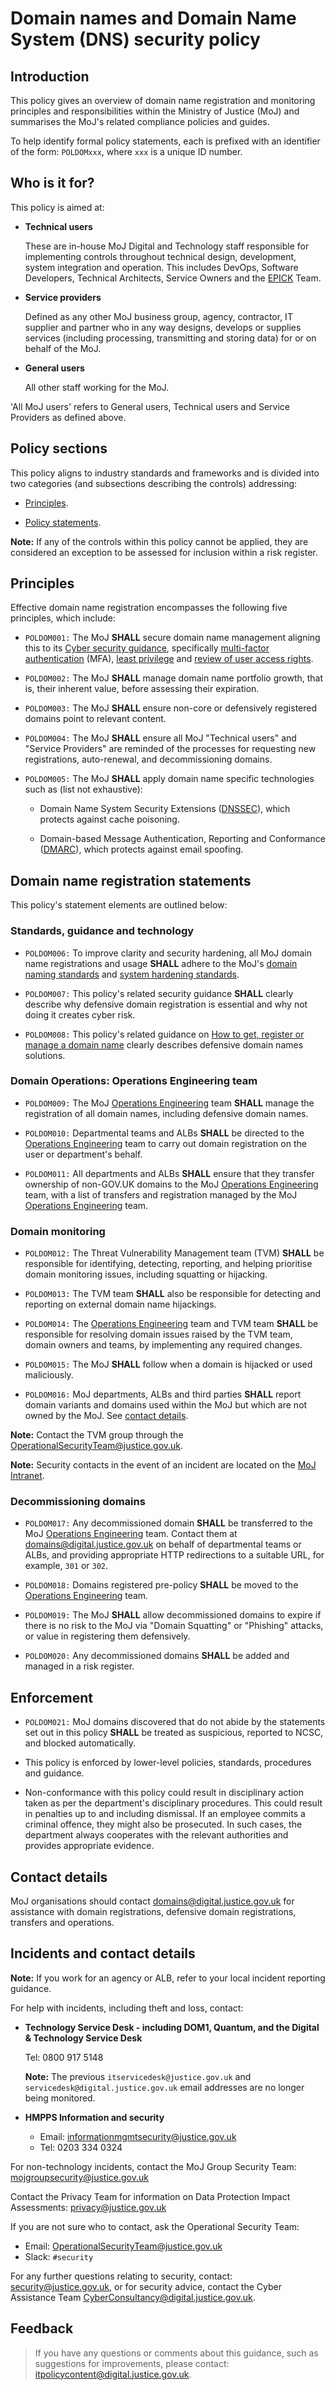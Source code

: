 # Domain names and Domain Name System \(DNS\) security policy

## Introduction

This policy gives an overview of domain name registration and monitoring principles and responsibilities within the Ministry of Justice \(MoJ\) and summarises the MoJ's related compliance policies and guides.

To help identify formal policy statements, each is prefixed with an identifier of the form: `POLDOMxxx`, where `xxx` is a unique ID number.

## Who is it for?

This policy is aimed at:

-   **Technical users**

    These are in-house MoJ Digital and Technology staff responsible for implementing controls throughout technical design, development, system integration and operation. This includes DevOps, Software Developers, Technical Architects, Service Owners and the [EPICK](https://ministryofjustice.github.io/acronyms/) Team.

-   **Service providers**

    Defined as any other MoJ business group, agency, contractor, IT supplier and partner who in any way designs, develops or supplies services \(including processing, transmitting and storing data\) for or on behalf of the MoJ.

-   **General users**

    All other staff working for the MoJ.


'All MoJ users' refers to General users, Technical users and Service Providers as defined above.

## Policy sections

This policy aligns to industry standards and frameworks and is divided into two categories \(and subsections describing the controls\) addressing:

-   [Principles](#principles).

-   [Policy statements](#domain-name-registration-statements).


**Note:** If any of the controls within this policy cannot be applied, they are considered an exception to be assessed for inclusion within a risk register.

## Principles

Effective domain name registration encompasses the following five principles, which include:

-   `POLDOM001:` The MoJ **SHALL** secure domain name management aligning this to its [Cyber security guidance](https://security-guidance.service.justice.gov.uk/), specifically [multi-factor authentication](https://security-guidance.service.justice.gov.uk/access-control-policy/#access-control-policy) \(MFA\), [least privilege](https://security-guidance.service.justice.gov.uk/access-control-policy/#access-control-policy) and [review of user access rights](https://security-guidance.service.justice.gov.uk/access-control-policy/#access-control-policy).

-   `POLDOM002:` The MoJ **SHALL** manage domain name portfolio growth, that is, their inherent value, before assessing their expiration.

-   `POLDOM003:` The MoJ **SHALL** ensure non-core or defensively registered domains point to relevant content.

-   `POLDOM004:` The MoJ **SHALL** ensure all MoJ "Technical users" and "Service Providers" are reminded of the processes for requesting new registrations, auto-renewal, and decommissioning domains.

-   `POLDOM005:` The MoJ **SHALL** apply domain name specific technologies such as \(list not exhaustive\):

    -   Domain Name System Security Extensions \([DNSSEC](https://www.ncsc.gov.uk/guidance/managing-public-domain-names#section_6)\), which protects against cache poisoning.

    -   Domain-based Message Authentication, Reporting and Conformance \([DMARC](https://www.ncsc.gov.uk/information/mailcheck)\), which protects against email spoofing.


## Domain name registration statements

This policy's statement elements are outlined below:

### Standards, guidance and technology

-   `POLDOM006:` To improve clarity and security hardening, all MoJ domain name registrations and usage **SHALL** adhere to the MoJ's [domain naming standards](https://ministryofjustice.github.io/technical-guidance/documentation/standards/naming-domains.html#naming-domains.Guidance) and [system hardening standards](https://security-guidance.service.justice.gov.uk/system-lockdown-and-hardening-standard/#system-lockdown-and-hardening-standard).

-   `POLDOM007:` This policy's related security guidance **SHALL** clearly describe why defensive domain registration is essential and why not doing it creates cyber risk.

-   `POLDOM008:` This policy's related guidance on [How to get, register or manage a domain name](https://technical-guidance.service.justice.gov.uk/documentation/standards/how-to-get-a-domain-name.html) clearly describes defensive domain names solutions.


### Domain Operations: Operations Engineering team

-   `POLDOM009:` The MoJ [Operations Engineering](https://operations-engineering.service.justice.gov.uk/) team **SHALL** manage the registration of all domain names, including defensive domain names.

-   `POLDOM010:` Departmental teams and ALBs **SHALL** be directed to the [Operations Engineering](https://operations-engineering.service.justice.gov.uk/) team to carry out domain registration on the user or department's behalf.

-   `POLDOM011:` All departments and ALBs **SHALL** ensure that they transfer ownership of non-GOV.UK domains to the MoJ [Operations Engineering](https://operations-engineering.service.justice.gov.uk/) team, with a list of transfers and registration managed by the MoJ [Operations Engineering](https://operations-engineering.service.justice.gov.uk/) team.


### Domain monitoring

-   `POLDOM012:` The Threat Vulnerability Management team \(TVM\) **SHALL** be responsible for identifying, detecting, reporting, and helping prioritise domain monitoring issues, including squatting or hijacking.

-   `POLDOM013:` The TVM team **SHALL** also be responsible for detecting and reporting on external domain name hijackings.

-   `POLDOM014:` The [Operations Engineering](https://operations-engineering.service.justice.gov.uk/) team and TVM team **SHALL** be responsible for resolving domain issues raised by the TVM team, domain owners and teams, by implementing any required changes.

-   `POLDOM015:` The MoJ **SHALL** follow when a domain is hijacked or used maliciously.

-   `POLDOM016:` MoJ departments, ALBs and third parties **SHALL** report domain variants and domains used within the MoJ but which are not owned by the MoJ. See [contact details](#contact-details).


**Note:** Contact the TVM group through the [OperationalSecurityTeam@justice.gov.uk](mailto:OperationalSecurityTeam@justice.gov.uk).

**Note:** Security contacts in the event of an incident are located on the [MoJ Intranet](https://intranet.justice.gov.uk/guidance/knowledge-information/protecting-information/information-assurance-roles/).

### Decommissioning domains

-   `POLDOM017:` Any decommissioned domain **SHALL** be transferred to the MoJ [Operations Engineering](https://operations-engineering.service.justice.gov.uk/) team. Contact them at [domains@digital.justice.gov.uk](mailto:domains@digital.justice.gov.uk) on behalf of departmental teams or ALBs, and providing appropriate HTTP redirections to a suitable URL, for example, `301` or `302`.

-   `POLDOM018:` Domains registered pre-policy **SHALL** be moved to the [Operations Engineering](https://operations-engineering.service.justice.gov.uk/) team.

-   `POLDOM019:` The MoJ **SHALL** allow decommissioned domains to expire if there is no risk to the MoJ via "Domain Squatting" or "Phishing" attacks, or value in registering them defensively.

-   `POLDOM020:` Any decommissioned domains **SHALL** be added and managed in a risk register.


## Enforcement

-   `POLDOM021:` MoJ domains discovered that do not abide by the statements set out in this policy **SHALL** be treated as suspicious, reported to NCSC, and blocked automatically.

-   This policy is enforced by lower-level policies, standards, procedures and guidance.

-   Non-conformance with this policy could result in disciplinary action taken as per the department's disciplinary procedures. This could result in penalties up to and including dismissal. If an employee commits a criminal offence, they might also be prosecuted. In such cases, the department always cooperates with the relevant authorities and provides appropriate evidence.


## Contact details

MoJ organisations should contact [domains@digital.justice.gov.uk](mailto:domains@digital.justice.gov.uk) for assistance with domain registrations, defensive domain registrations, transfers and operations.

## Incidents and contact details

**Note:** If you work for an agency or ALB, refer to your local incident reporting guidance.

For help with incidents, including theft and loss, contact:

-   **Technology Service Desk - including DOM1, Quantum, and the Digital & Technology Service Desk**

    Tel: 0800 917 5148

    **Note:** The previous `itservicedesk@justice.gov.uk` and `servicedesk@digital.justice.gov.uk` email addresses are no longer being monitored.

-   **HMPPS Information and security**
    -   Email: [informationmgmtsecurity@justice.gov.uk](mailto:informationmgmtsecurity@justice.gov.uk)
    -   Tel: 0203 334 0324

For non-technology incidents, contact the MoJ Group Security Team: [mojgroupsecurity@justice.gov.uk](mailto:mojgroupsecurity@justice.gov.uk)

Contact the Privacy Team for information on Data Protection Impact Assessments: [privacy@justice.gov.uk](mailto:privacy@justice.gov.uk)

If you are not sure who to contact, ask the Operational Security Team:

-   Email: [OperationalSecurityTeam@justice.gov.uk](mailto:OperationalSecurityTeam@justice.gov.uk)
-   Slack: `#security`

For any further questions relating to security, contact: [security@justice.gov.uk](mailto:security@justice.gov.uk), or for security advice, contact the Cyber Assistance Team [CyberConsultancy@digital.justice.gov.uk](mailto:CyberConsultancy@digital.justice.gov.uk).

## Feedback

> If you have any questions or comments about this guidance, such as suggestions for improvements, please contact: [itpolicycontent@digital.justice.gov.uk](mailto:itpolicycontent@digital.justice.gov.uk).

